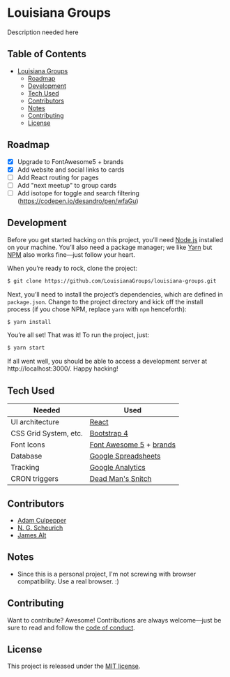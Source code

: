 # Louisiana Groups
Description needed here

## Table of Contents
* [Louisiana Groups](#louisiana-groups)
  * [Roadmap](#roadmap)
  * [Development](#development)
  * [Tech Used](#tech-used)
  * [Contributors](#contributors)
  * [Notes](#notes)
  * [Contributing](#contributing)
  * [License](#license)

## Roadmap
- [x] Upgrade to FontAwesome5 + brands
- [x] Add website and social links to cards
- [ ] Add React routing for pages
- [ ] Add "next meetup" to group cards
- [ ] Add isotope for toggle and search filtering (https://codepen.io/desandro/pen/wfaGu)

## Development

Before you get started hacking on this project, you’ll need [Node.js](https://nodejs.org/en/)
installed on your machine. You’ll also need a package manager; we like [Yarn](https://yarnpkg.com/en/)
but [NPM](https://github.com/npm/npm) also works fine—just follow your heart.

When you’re ready to rock, clone the project:

```sh
$ git clone https://github.com/LouisianaGroups/louisiana-groups.git
```

Next, you’ll need to install the project’s dependencies, which are defined in `package.json`.
Change to the project directory and kick off the install process (if you chose NPM, replace
`yarn` with `npm` henceforth):

```sh
$ yarn install
```

You’re all set! That was it! To run the project, just:

```sh
$ yarn start
```

If all went well, you should be able to access a development server at http://localhost:3000/.
Happy hacking!

## Tech Used
| Needed | Used |
| ------ | ------ |
| UI architecture | [React](https://github.com/facebook/react)
| CSS Grid System, etc. | [Bootstrap 4](http://getbootstrap.com)
| Font Icons | [Font Awesome 5](https://fontawesome.com) + [brands](https://fontawesome.com/icons?d=brands)
| Database | [Google Spreadsheets](https://google.com/sheets)
| Tracking | [Google Analytics](https://google.com/analytics)
| CRON triggers | [Dead Man's Snitch](https://deadmanssnitch.com/r/b2746d2af7)

## Contributors
- [Adam Culpepper](https://github.com/adamculpepper)
- [N. G. Scheurich](https://nick.scheurich.me)
- [James Alt](https://github.com/james-alt)

## Notes
- Since this is a personal project, I'm not screwing with browser compatibility. Use a real browser. :)

## Contributing
Want to contribute? Awesome! Contributions are always welcome—just be sure to
read and follow the [code of conduct](https://github.com/babel/babel/blob/master/CODE_OF_CONDUCT.md).

## License
This project is released under the [MIT license](https://github.com/LouisianaGroups/louisiana-groups/blob/master/LICENSE).
